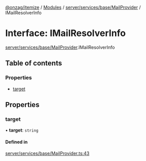 [@onzag/itemize](../README.md) / [Modules](../modules.md) / [server/services/base/MailProvider](../modules/server_services_base_MailProvider.md) / IMailResolverInfo

# Interface: IMailResolverInfo

[server/services/base/MailProvider](../modules/server_services_base_MailProvider.md).IMailResolverInfo

## Table of contents

### Properties

- [target](server_services_base_MailProvider.IMailResolverInfo.md#target)

## Properties

### target

• **target**: `string`

#### Defined in

[server/services/base/MailProvider.ts:43](https://github.com/onzag/itemize/blob/a24376ed/server/services/base/MailProvider.ts#L43)
